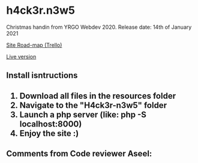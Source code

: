 # h4ck3r.n3w5
<p>
Christmas handin from YRGO Webdev 2020. Release date: 14th of January 2021
</p>
<a href="https://trello.com/b/mv9MlHde" target="_blank">Site Road-map (Trello)</a>

<a href="https://projects.joeyjaydigital.com/h4ck3r.n3w5/" target="_blank">Live version</a>

<h2>Install isntructions<h2>

<ol>
    <li>Download all files in the resources folder</li>
    <li>Navigate to the "H4ck3r-n3w5" folder</li>
    <li>Launch a php server (like: php -S localhost:8000)</li>
    <li>Enjoy the site :)</li>
</ol>

<h2>Comments from Code reviewer Aseel:</h2>

<!--
Add your text here then send a pull-request when done. Sorry for the amount of code, and it's sadly a total mess too T.T
//Joey Jay
 -->
